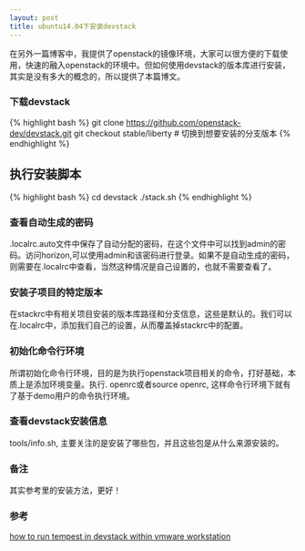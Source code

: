 ```yaml
---
layout: post
title: ubuntu14.04下安装devstack
---
```


在另外一篇博客中，我提供了openstack的镜像环境，大家可以很方便的下载使用，快速的融入openstack的环境中。但如何使用devstack的版本库进行安装，其实是没有多大的概念的，所以提供了本篇博文。

### 下载devstack

{% highlight bash %}
git clone https://github.com/openstack-dev/devstack.git
git checkout stable/liberty  # 切换到想要安装的分支版本
{% endhighlight %}

## 执行安装脚本

{% highlight bash %}
cd devstack
./stack.sh
{% endhighlight %}

### 查看自动生成的密码

.localrc.auto文件中保存了自动分配的密码，在这个文件中可以找到admin的密码。访问horizon,可以使用admin和该密码进行登录。如果不是自动生成的密码，则需要在.localrc中查看，当然这种情况是自己设置的，也就不需要查看了。

### 安装子项目的特定版本

在stackrc中有相关项目安装的版本库路径和分支信息，这些是默认的。我们可以在.localrc中，添加我们自己的设置，从而覆盖掉stackrc中的配置。

### 初始化命令行环境

所谓初始化命令行环境，目的是为执行openstack项目相关的命令，打好基础，本质上是添加环境变量。执行. openrc或者source openrc, 这样命令行环境下就有了基于demo用户的命令执行环境。

### 查看devstack安装信息

tools/info.sh, 主要关注的是安装了哪些包，并且这些包是从什么来源安装的。

### 备注
其实参考里的安装方法，更好！

### 参考
[how to run tempest in devstack within vmware workstation](http://lingxiankong.github.io/blog/2014/05/10/vmware-workstation-devstack/)
